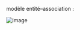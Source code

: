 modèle entité–association : 

![image](https://github.com/user-attachments/assets/e1397f46-cffa-41e3-a4e3-2ac9c1665a31)


